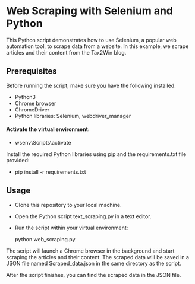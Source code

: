 # Web Scraping with Selenium and Python

This Python script demonstrates how to use Selenium, a popular web automation tool, to scrape data from a website. In this example, we scrape articles and their content from the Tax2Win blog.

## Prerequisites

Before running the script, make sure you have the following installed:

- Python3
- Chrome browser
- ChromeDriver
- Python libraries: Selenium, webdriver_manager

#### Activate the virtual environment:

- wsenv\Scripts\activate

Install the required Python libraries using pip and the requirements.txt file provided:
- pip install -r requirements.txt

## Usage
- Clone this repository to your local machine.
- Open the Python script text_scraping.py in a text editor.
- Run the script within your virtual environment:

  python web_scraping.py


The script will launch a Chrome browser in the background and start scraping the articles and their content. The scraped data will be saved in a JSON file named Scraped_data.json in the same directory as the script.

After the script finishes, you can find the scraped data in the JSON file.
